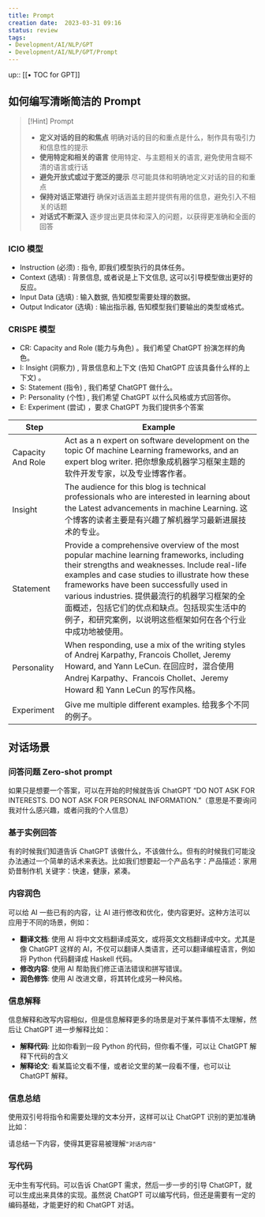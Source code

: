 ```yaml
---
title: Prompt
creation date:  2023-03-31 09:16 
status: review
tags:  
- Development/AI/NLP/GPT
- Development/AI/NLP/GPT/Prompt
---
```

up:: [[• TOC for GPT]]

## 如何编写清晰简洁的 Prompt

>[!Hint] Prompt
> - **定义对话的目的和焦点** 明确对话的目的和重点是什么，制作具有吸引力和信息性的提示
> - **使用特定和相关的语言** 使用特定、与主题相关的语言, 避免使用含糊不清的语言或行话
> - **避免开放式或过于宽泛的提示** 尽可能具体和明确地定义对话的目的和重点
> - **保持对话正常进行** 确保对话涵盖主题并提供有用的信息，避免引入不相关的话题
> - **对话式不断深入** 逐步提出更具体和深入的问题，以获得更准确和全面的回答

### ICIO 模型

- Instruction (必须) : 指令, 即我们模型执行的具体任务。
- Context (选填) : 背景信息, 或者说是上下文信息, 这可以引导模型做出更好的反应。
- Input Data (选填) : 输入数据, 告知模型需要处理的数据。
- Output Indicator (选填) : 输出指示器, 告知模型我们要输出的类型或格式。

### CRISPE 模型

- CR: Capacity and Role (能力与角色) 。我们希望 ChatGPT 扮演怎样的角色。
- I: Insight (洞察力) , 背景信息和上下文 (告知 ChatGPT 应该具备什么样的上下文) 。
- S: Statement (指令) , 我们希望 ChatGPT 做什么。
- P: Personality (个性) , 我们希望 ChatGPT 以什么风格或方式回答你。
- E: Experiment (尝试) ，要求 ChatGPT 为我们提供多个答案

| Step              | Example                                                                                                                                                                                                                                                                                                                                                                                                |
| ----------------- | ------------------------------------------------------------------------------------------------------------------------------------------------------------------------------------------------------------------------------------------------------------------------------------------------------------------------------------------------------------------------------------------------------ |
| Capacity And Role | Act as a n expert on software development on the topic Of machine Learning frameworks, and an expert blog writer. 把你想象成机器学习框架主题的软件开发专家，以及专业博客作者。                                                                                                                                                                                                                         |
| Insight           | The audience for this blog is technical professionals who are interested in learning about the Latest advancements in machine Learning. 这个博客的读者主要是有兴趣了解机器学习最新进展技术的专业。                                                                                                                                                                                                     |
| Statement         | Provide a comprehensive overview of the most popular machine learning frameworks, including their strengths and weaknesses. Include real-life examples and case studies to illustrate how these frameworks have been successfully used in various industries. 提供最流行的机器学习框架的全面概述，包括它们的优点和缺点。包括现实生活中的例子，和研究案例，以说明这些框架如何在各个行业中成功地被使用。 |
| Personality       | When responding, use a mix of the writing styles of Andrej Karpathy, Francois Chollet, Jeremy Howard, and Yann LeCun. 在回应时，混合使用 Andrej Karpathy、Francois Chollet、Jeremy Howard 和 Yann LeCun 的写作风格。                                                                                                                                                                                   |
| Experiment        | Give me multiple different examples. 给我多个不同的例子。                                                                                                                                                                                                                                                                                                                                              |

## 对话场景

### 问答问题 Zero-shot prompt

如果只是想要一个答案，可以在开始的时候就告诉 ChatGPT “DO NOT ASK FOR INTERESTS. DO NOT ASK FOR PERSONAL INFORMATION.”（意思是不要询问我对什么感兴趣，或者问我的个人信息）

### 基于实例回答

有的时候我们知道告诉 ChatGPT 该做什么，不该做什么。但有的时候我们可能没办法通过一个简单的话术来表达。比如我们想要起一个产品名字：产品描述：家用奶昔制作机 关键字：快速，健康，紧凑。

### 内容润色

可以给 AI 一些已有的内容，让 AI 进行修改和优化，使内容更好。这种方法可以应用于不同的场景，例如：

- **翻译文档**: 使用 AI 将中文文档翻译成英文，或将英文文档翻译成中文。尤其是像 ChatGPT 这样的 AI，不仅可以翻译人类语言，还可以翻译编程语言，例如将 Python 代码翻译成 Haskell 代码。
- **修改内容**: 使用 AI 帮助我们修正语法错误和拼写错误。
- **润色修饰**: 使用 AI 改进文章，将其转化成另一种风格。

### 信息解释

信息解释和改写内容相似，但是信息解释更多的场景是对于某件事情不太理解，然后让 ChatGPT 进一步解释比如：

- **解释代码**: 比如你看到一段 Python 的代码，但你看不懂，可以让 ChatGPT 解释下代码的含义
- **解释论文**: 看某篇论文看不懂，或者论文里的某一段看不懂，也可以让 ChatGPT 解释。

### 信息总结

使用双引号将指令和需要处理的文本分开，这样可以让 ChatGPT 识别的更加准确比如：

请总结一下内容，使得其更容易被理解`"对话内容"` 

### 写代码

无中生有写代码。可以告诉 ChatGPT 需求，然后一步一步的引导 ChatGPT，就可以生成出来具体的实现。虽然说 ChatGPT 可以编写代码，但还是需要有一定的编码基础，才能更好的和 ChatGPT 对话。